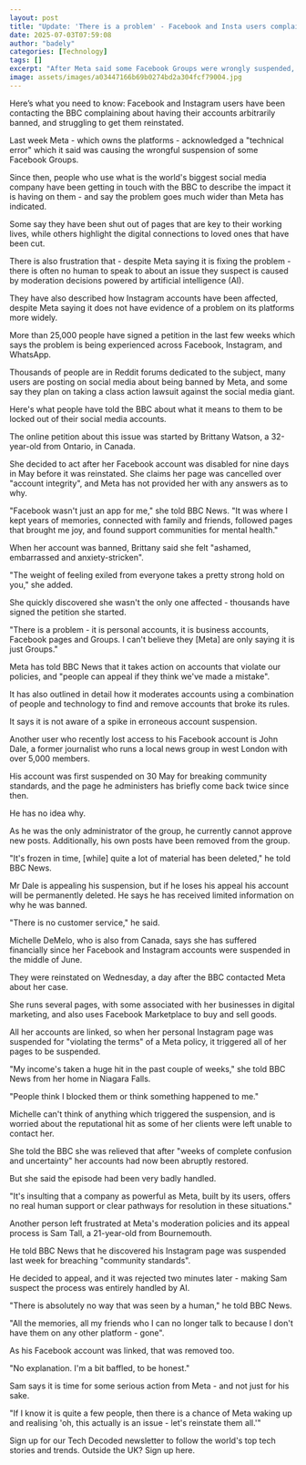 ```yaml
---
layout: post
title: "Update: 'There is a problem' - Facebook and Insta users complain of account bans"
date: 2025-07-03T07:59:08
author: "badely"
categories: [Technology]
tags: []
excerpt: "After Meta said some Facebook Groups were wrongly suspended, users tell the BBC the impact it is having - and say it's a wider problem."
image: assets/images/a03447166b69b0274bd2a304fcf79004.jpg
---
```


Here’s what you need to know: Facebook and Instagram users have been contacting the BBC complaining about having their accounts arbitrarily banned, and struggling to get them reinstated.

Last week Meta - which owns the platforms - acknowledged a "technical error" which it said was causing the wrongful suspension of some Facebook Groups.

Since then, people who use what is the world's biggest social media company have been getting in touch with the BBC to describe the impact it is having on them - and say the problem goes much wider than Meta has indicated.

Some say they have been shut out of pages that are key to their working lives, while others highlight the digital connections to loved ones that have been cut.

There is also frustration that - despite Meta saying it is fixing the problem - there is often no human to speak to about an issue they suspect is caused by moderation decisions powered by artificial intelligence (AI). 

They have also described how Instagram accounts have been affected, despite Meta saying it does not have evidence of a problem on its platforms more widely.

More than 25,000 people have signed a petition in the last few weeks which says the problem is being experienced across Facebook, Instagram, and WhatsApp.

Thousands of people are in Reddit forums dedicated to the subject, many users are posting on social media about being banned by Meta, and some say they plan on taking a class action lawsuit against the social media giant.

Here's what people have told the BBC about what it means to them to be locked out of their social media accounts.

The online petition about this issue was started by Brittany Watson, a 32-year-old from Ontario, in Canada.

She decided to act after her Facebook account was disabled for nine days in May before it was reinstated. She claims her page was cancelled over "account integrity", and Meta has not provided her with any answers as to why.

"Facebook wasn't just an app for me," she told BBC News. "It was where I kept years of memories, connected with family and friends, followed pages that brought me joy, and found support communities for mental health."

When her account was banned, Brittany said she felt "ashamed, embarrassed and anxiety-stricken".

"The weight of feeling exiled from everyone takes a pretty strong hold on you," she added.

She quickly discovered she wasn't the only one affected - thousands have signed the petition she started.

"There is a problem - it is personal accounts, it is business accounts, Facebook pages and Groups. I can't believe they [Meta] are only saying it is just Groups."

Meta has told BBC News that it takes action on accounts that violate our policies, and "people can appeal if they think we've made a mistake".

It has also outlined in detail how it moderates accounts using a combination of people and technology to find and remove accounts that broke its rules.

It says it is not aware of a spike in erroneous account suspension.

Another user who recently lost access to his Facebook account is John Dale, a former journalist who runs a local news group in west London with over 5,000 members. 

His account was first suspended on 30 May for breaking community standards, and the page he administers has briefly come back twice since then.

He has no idea why.

As he was the only administrator of the group, he currently cannot approve new posts. Additionally, his own posts have been removed from the group.

"It's frozen in time, [while] quite a lot of material has been deleted," he told BBC News.

Mr Dale is appealing his suspension, but if he loses his appeal his account will be permanently deleted. He says he has received limited information on why he was banned.

"There is no customer service," he said.

Michelle DeMelo, who is also from Canada, says she has suffered financially since her Facebook and Instagram accounts were suspended in the middle of June. 

They were reinstated on Wednesday, a day after the BBC contacted Meta about her case.

She runs several pages, with some associated with her businesses in digital marketing, and also uses Facebook Marketplace to buy and sell goods.

All her accounts are linked, so when her personal Instagram page was suspended for "violating the terms" of a Meta policy, it triggered all of her pages to be suspended.

"My income's taken a huge hit in the past couple of weeks," she told BBC News from her home in Niagara Falls.

"People think I blocked them or think something happened to me."

Michelle can't think of anything which triggered the suspension, and is worried about the reputational hit as some of her clients were left unable to contact her.

She told the BBC she was relieved that after "weeks of complete confusion and uncertainty" her accounts had now been abruptly restored.

But she said the episode had been very badly handled.

"It's insulting that a company as powerful as Meta, built by its users, offers no real human support or clear pathways for resolution in these situations."

Another person left frustrated at Meta's moderation policies and its appeal process is Sam Tall, a 21-year-old from Bournemouth.

He told BBC News that he discovered his Instagram page was suspended last week for breaching "community standards".

He decided to appeal, and it was rejected two minutes later - making Sam suspect the process was entirely handled by AI.

"There is absolutely no way that was seen by a human," he told BBC News.

"All the memories, all my friends who I can no longer talk to because I don't have them on any other platform - gone".

As his Facebook account was linked, that was removed too.

"No explanation. I'm a bit baffled, to be honest."

Sam says it is time for some serious action from Meta - and not just for his sake.

"If I know it is quite a few people, then there is a chance of Meta waking up and realising 'oh, this actually is an issue - let's reinstate them all.'"

Sign up for our Tech Decoded newsletter to follow the world's top tech stories and trends. Outside the UK? Sign up here.

